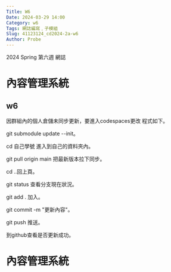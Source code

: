 ```yaml
---
Title: W6
Date: 2024-03-29 14:00
Category: w6
Tags: 網誌編寫﹐子模組
Slug: 41123124_cd2024-2a-w6
Author: Probe
---
```


2024 Spring 第六週 網誌

<!-- PELICAN_END_SUMMARY -->

# 內容管理系統
## w6
因群組內的個人倉儲未同步更新，要進入codespaces更改
程式如下。

git submodule update --init。

cd 自己學號 進入到自己的資料夾內。

git pull origin main 把最新版本拉下同步。

cd ..回上頁。

git status 查看分支現在狀況。

git add . 加入。

git commit -m "更新內容"。

git push 推送。

到github查看是否更新成功。

<!-- PELICAN_END_SUMMARY -->

# 內容管理系統
